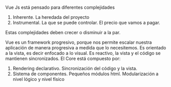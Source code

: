Vue Js está pensado para diferentes complejidades

1. Inherente. La heredada del proyecto
2. Instrumental. La que se puede controlar. El precio que vamos a pagar.

Estas complejidades deben crecer o disminuir a la par.

Vue es un framework progresivo, porque nos permite escalar nuestra aplicación de manera progresiva a medida que lo necesitemos. Es orientado a la vista, es decir enfocado a lo visual. Es reactivo, la vista y el código se mantienen sincronizados. El Core está compuesto por:

1. Rendering declarativo. Sincronización del código y la vista.
2. Sistema de componentes. Pequeños módulos html. Modularización a nivel lógico y nivel físico